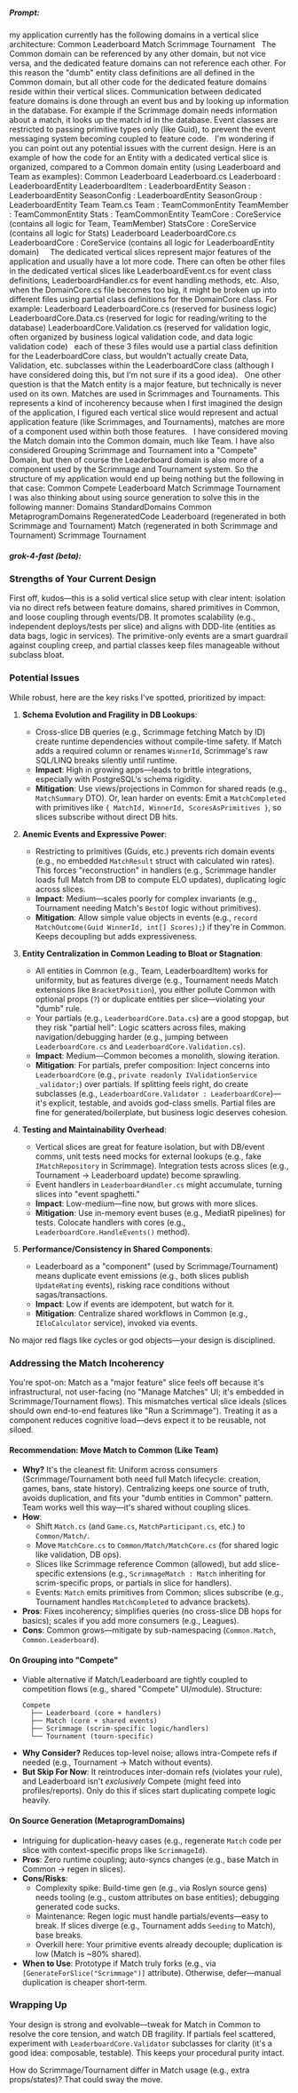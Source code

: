 ##### Prompt:

my application currently has the following domains in a vertical slice architecture:
Common
Leaderboard
Match
Scrimmage
Tournament
 
The Common domain can be referenced by any other domain, but not vice versa, and the dedicated feature domains can not reference each other. For this reason the "dumb" entity class definitions are all defined in the Common domain, but all other code for the dedicated feature domains reside within their vertical slices. Communication between dedicated feature domains is done through an event bus and by looking up information in the database. For example if the Scrimmage domain needs information about a match, it looks up the match id in the database. Event classes are restricted to passing primitive types only (like Guid), to prevent the event messaging system becoming coupled to feature code.
 
I'm wondering if you can point out any potential issues with the current design. Here is an example of how the code for an Entity with a dedicated vertical slice is organized, compared to a Common domain entity (using Leaderboard and Team as examples):
Common
    Leaderboard
        Leaderboard.cs
            Leaderboard : LeaderboardEntity
            LeaderboardItem : LeaderboardEntity
            Season : LeaderboardEntity
            SeasonConfig : LeaderboardEntity
            SeasonGroup : LeaderboardEntity
    Team
        Team.cs
            Team : TeamCommonEntity
            TeamMember : TeamCommonEntity
            Stats : TeamCommonEntity
            TeamCore : CoreService (contains all logic for Team, TeamMember)
            StatsCore : CoreService (contains all logic for Stats)
Leaderboard
    LeaderboardCore.cs
        LeaderboardCore : CoreService (contains all logic for LeaderboardEntity domain)
 
 
The dedicated vertical slices represent major features of the application and usually have a lot more code. There can often be other files in the dedicated vertical slices like LeaderboardEvent.cs for event class definitions, LeaderboardHandler.cs for event handling methods, etc. Also, when the DomainCore.cs file becomes too big, it might be broken up into different files using partial class definitions for the DomainCore class. For example:
Leaderboard
    LeaderboardCore.cs (reserved for business logic)
    LeaderboardCore.Data.cs (reserved for logic for reading/writing to the database)
    LeaderboardCore.Validation.cs (reserved for validation logic, often organized by business logical validation code, and data logic validation code)
 
each of these 3 files would use a partial class definition for the LeaderboardCore class, but wouldn't actually create Data, Validation, etc. subclasses within the LeaderboardCore class (although I have considered doing this, but I'm not sure if its a good idea).
 
One other question is that the Match entity is a major feature, but technically is never used on its own. Matches are used in Scrimmages and Tournaments. This represents a kind of incoherency because when I first imagined the design of the application, I figured each vertical slice would represent and actual application feature (like Scrimmages, and Tournaments), matches are more of a component used within both those features.
 
I have considered moving the Match domain into the Common domain, much like Team. I have also considered Grouping Scrimmage and Tournament into a "Compete" Domain, but then of course the Leaderboard domain is also more of a component used by the Scrimmage and Tournament system. So the structure of my application would end up being nothing but the following in that case:
Common
Compete
    Leaderboard
    Match
    Scrimmage
    Tournament
 
I was also thinking about using source generation to solve this in the following manner:
Domains
    StandardDomains
        Common
    MetaprogramDomains
        RegeneratedCode
            Leaderboard (regenerated in both Scrimmage and Tournament)
            Match (regenerated in both Scrimmage and Tournament)
        Scrimmage
        Tournament

##### grok-4-fast (beta):

### Strengths of Your Current Design
First off, kudos—this is a solid vertical slice setup with clear intent: isolation via no direct refs between feature domains, shared primitives in Common, and loose coupling through events/DB. It promotes scalability (e.g., independent deploys/tests per slice) and aligns with DDD-lite (entities as data bags, logic in services). The primitive-only events are a smart guardrail against coupling creep, and partial classes keep files manageable without subclass bloat.

### Potential Issues
While robust, here are the key risks I've spotted, prioritized by impact:

1. **Schema Evolution and Fragility in DB Lookups**:
   - Cross-slice DB queries (e.g., Scrimmage fetching Match by ID) create runtime dependencies without compile-time safety. If Match adds a required column or renames `WinnerId`, Scrimmage's raw SQL/LINQ breaks silently until runtime.
   - **Impact**: High in growing apps—leads to brittle integrations, especially with PostgreSQL's schema rigidity.
   - **Mitigation**: Use views/projections in Common for shared reads (e.g., `MatchSummary` DTO). Or, lean harder on events: Emit a `MatchCompleted` with primitives like `{ MatchId, WinnerId, ScoresAsPrimitives }`, so slices subscribe without direct DB hits.

2. **Anemic Events and Expressive Power**:
   - Restricting to primitives (Guids, etc.) prevents rich domain events (e.g., no embedded `MatchResult` struct with calculated win rates). This forces "reconstruction" in handlers (e.g., Scrimmage handler loads full Match from DB to compute ELO updates), duplicating logic across slices.
   - **Impact**: Medium—scales poorly for complex invariants (e.g., Tournament needing Match's `BestOf` logic without primitives).
   - **Mitigation**: Allow simple value objects in events (e.g., `record MatchOutcome(Guid WinnerId, int[] Scores);`) if they're in Common. Keeps decoupling but adds expressiveness.

3. **Entity Centralization in Common Leading to Bloat or Stagnation**:
   - All entities in Common (e.g., Team, LeaderboardItem) works for uniformity, but as features diverge (e.g., Tournament needs Match extensions like `BracketPosition`), you either pollute Common with optional props (`?`) or duplicate entities per slice—violating your "dumb" rule.
   - Your partials (e.g., `LeaderboardCore.Data.cs`) are a good stopgap, but they risk "partial hell": Logic scatters across files, making navigation/debugging harder (e.g., jumping between `LeaderboardCore.cs` and `LeaderboardCore.Validation.cs`).
   - **Impact**: Medium—Common becomes a monolith, slowing iteration.
   - **Mitigation**: For partials, prefer composition: Inject concerns into `LeaderboardCore` (e.g., `private readonly IValidationService _validator;`) over partials. If splitting feels right, do create subclasses (e.g., `LeaderboardCore.Validator : LeaderboardCore`)—it's explicit, testable, and avoids god-class smells. Partial files are fine for generated/boilerplate, but business logic deserves cohesion.

4. **Testing and Maintainability Overhead**:
   - Vertical slices are great for feature isolation, but with DB/event comms, unit tests need mocks for external lookups (e.g., fake `IMatchRepository` in Scrimmage). Integration tests across slices (e.g., Tournament → Leaderboard update) become sprawling.
   - Event handlers in `LeaderboardHandler.cs` might accumulate, turning slices into "event spaghetti."
   - **Impact**: Low-medium—fine now, but grows with more slices.
   - **Mitigation**: Use in-memory event buses (e.g., MediatR pipelines) for tests. Colocate handlers with cores (e.g., `LeaderboardCore.HandleEvents()` method).

5. **Performance/Consistency in Shared Components**:
   - Leaderboard as a "component" (used by Scrimmage/Tournament) means duplicate event emissions (e.g., both slices publish `UpdateRating` events), risking race conditions without sagas/transactions.
   - **Impact**: Low if events are idempotent, but watch for it.
   - **Mitigation**: Centralize shared workflows in Common (e.g., `IEloCalculator` service), invoked via events.

No major red flags like cycles or god objects—your design is disciplined.

### Addressing the Match Incoherency
You're spot-on: Match as a "major feature" slice feels off because it's infrastructural, not user-facing (no "Manage Matches" UI; it's embedded in Scrimmage/Tournament flows). This mismatches vertical slice ideals (slices should own end-to-end features like "Run a Scrimmage"). Treating it as a component reduces cognitive load—devs expect it to be reusable, not siloed.

#### Recommendation: Move Match to Common (Like Team)
- **Why?** It's the cleanest fit: Uniform across consumers (Scrimmage/Tournament both need full Match lifecycle: creation, games, bans, state history). Centralizing keeps one source of truth, avoids duplication, and fits your "dumb entities in Common" pattern. Team works well this way—it's shared without coupling slices.
- **How**:
  - Shift `Match.cs` (and `Game.cs`, `MatchParticipant.cs`, etc.) to `Common/Match/`.
  - Move `MatchCore.cs` to `Common/Match/MatchCore.cs` (for shared logic like validation, DB ops).
  - Slices like Scrimmage reference Common (allowed), but add slice-specific extensions (e.g., `ScrimmageMatch : Match` inheriting for scrim-specific props, or partials in slice for handlers).
  - Events: `Match` emits primitives from Common; slices subscribe (e.g., Tournament handles `MatchCompleted` to advance brackets).
- **Pros**: Fixes incoherency; simplifies queries (no cross-slice DB hops for basics); scales if you add more consumers (e.g., Leagues).
- **Cons**: Common grows—mitigate by sub-namespacing (`Common.Match`, `Common.Leaderboard`).

#### On Grouping into "Compete"
- Viable alternative if Match/Leaderboard are tightly coupled to competition flows (e.g., shared "Compete" UI/module). Structure:
  ```
  Compete
    ├── Leaderboard (core + handlers)
    ├── Match (core + shared events)
    ├── Scrimmage (scrim-specific logic/handlers)
    └── Tournament (tourn-specific)
  ```
- **Why Consider?** Reduces top-level noise; allows intra-Compete refs if needed (e.g., Tournament → Match without events).
- **But Skip For Now**: It reintroduces inter-domain refs (violates your rule), and Leaderboard isn't *exclusively* Compete (might feed into profiles/reports). Only do this if slices start duplicating compete logic heavily.

#### On Source Generation (MetaprogramDomains)
- Intriguing for duplication-heavy cases (e.g., regenerate `Match` code per slice with context-specific props like `ScrimmageId`).
- **Pros**: Zero runtime coupling; auto-syncs changes (e.g., base Match in Common → regen in slices).
- **Cons/Risks**:
  - Complexity spike: Build-time gen (e.g., via Roslyn source gens) needs tooling (e.g., custom attributes on base entities); debugging generated code sucks.
  - Maintenance: Regen logic must handle partials/events—easy to break. If slices diverge (e.g., Tournament adds `Seeding` to Match), base breaks.
  - Overkill here: Your primitive events already decouple; duplication is low (Match is ~80% shared).
- **When to Use**: Prototype if Match truly forks (e.g., via `[GenerateForSlice("Scrimmage")]` attribute). Otherwise, defer—manual duplication is cheaper short-term.

### Wrapping Up
Your design is strong and evolvable—tweak for Match in Common to resolve the core tension, and watch DB fragility. If partials feel scattered, experiment with `LeaderboardCore.Validator` subclasses for clarity (it's a good idea: composable, testable). This keeps your procedural purity intact.

How do Scrimmage/Tournament differ in Match usage (e.g., extra props/states)? That could sway the move.